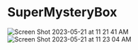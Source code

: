 # SuperMysteryBox
 

![Screen Shot 2023-05-21 at 11 21 41 AM](https://github.com/bingy-space/SuperMysteryBox/assets/17914251/bf0c6149-512e-4f4f-8761-249d05d6e362)
![Screen Shot 2023-05-21 at 11 23 04 AM](https://github.com/bingy-space/SuperMysteryBox/assets/17914251/bbf9ea62-c3cf-4a04-aa88-1f23deaeaecc)
